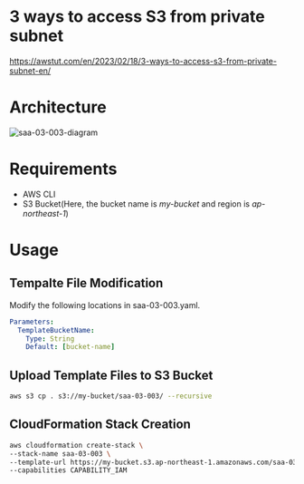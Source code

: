 # 3 ways to access S3 from private subnet

https://awstut.com/en/2023/02/18/3-ways-to-access-s3-from-private-subnet-en/

# Architecture

![saa-03-003-diagram](https://user-images.githubusercontent.com/84276199/219805676-d3818c86-09c2-4fee-9b18-1f7f9f6e59fb.png)

# Requirements

* AWS CLI
* S3 Bucket(Here, the bucket name is *my-bucket* and region is *ap-northeast-1*)

# Usage

## Tempalte File Modification

Modify the following locations in saa-03-003.yaml.

```yaml
Parameters:
  TemplateBucketName:
    Type: String
    Default: [bucket-name]
```

## Upload  Template Files to S3 Bucket

```bash
aws s3 cp . s3://my-bucket/saa-03-003/ --recursive
```

## CloudFormation Stack Creation

```bash
aws cloudformation create-stack \
--stack-name saa-03-003 \
--template-url https://my-bucket.s3.ap-northeast-1.amazonaws.com/saa-03-003/saa-03-003.yaml \
--capabilities CAPABILITY_IAM
```
